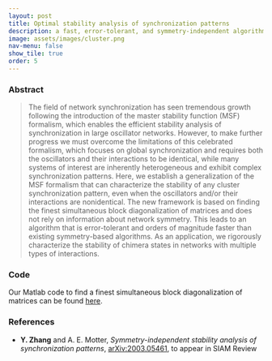 ```yaml
---
layout: post
title: Optimal stability analysis of synchronization patterns
description: a fast, error-tolerant, and symmetry-independent algorithm to optimally decouple variational equations
image: assets/images/cluster.png
nav-menu: false
show_tile: true
order: 5
---
```


### Abstract
> The field of network synchronization has seen tremendous growth following the introduction of the master stability function (MSF) formalism, which enables the efficient stability analysis of synchronization in large oscillator networks.
> However, to make further progress we must overcome the limitations of this celebrated formalism, which focuses on global synchronization and requires both the oscillators and their interactions to be identical, while many systems of interest are inherently heterogeneous and exhibit complex synchronization patterns.
> Here, we establish a generalization of the MSF formalism that can characterize the stability of any cluster synchronization pattern, even when the oscillators and/or their interactions are nonidentical.
> The new framework is based on finding the finest simultaneous block diagonalization of matrices and does not rely on information about network symmetry.
> This leads to an algorithm that is error-tolerant and orders of magnitude faster than existing symmetry-based algorithms.
> As an application, we rigorously characterize the stability of chimera states in networks with multiple types of interactions.

### Code
Our Matlab code to find a finest simultaneous block diagonalization of matrices can be found [here](https://github.com/y-z-zhang/net-sync-sym).

### References
* **Y. Zhang** and A. E. Motter, *Symmetry-independent stability analysis of synchronization patterns*, [arXiv:2003.05461](https://arxiv.org/abs/2003.05461), to appear in SIAM Review
